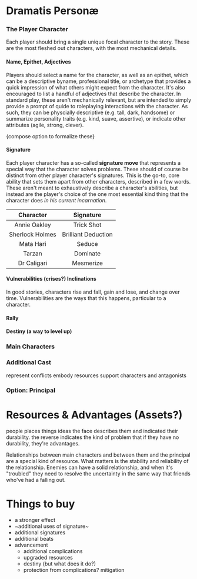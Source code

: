 # Dramatis Personæ
### The Player Character
Each player should bring a single unique focal character to the story.  These are the most fleshed out characters, with the most mechanical details.

#### Name, Epithet, Adjectives
Players should select a name for the character, as well as an epithet, which can be a descriptive byname, professional title, or archetype that provides a quick impression of what others might expect from the character.
It's also encouraged to list a handful of adjectives that describe the character.  In standard play, these aren't mechanically relevant, but are intended to simply provide a prompt of quide to roleplaying interactions with the character.  As such, they can be physcially descriptive (e.g. tall, dark, handsome) or summarize personality traits (e.g. kind, suave, assertive), or indicate other attributes (agile, strong, clever).

{compose option to formalize these}

#### Signature
Each player character has a so-called **signature move** that represents a special way that the character solves problems.  These should of course be distinct from other player character's signatures.  This is the go-to, core ability that sets them apart from other characters, described in a few words.  These aren't meant to exhaustively describe a character's abilities, but instead are the player's choice of the one most essential kind thing that the character does *in his current incarnation*.

| Character | Signature |
|:---:|:---:|
| Annie Oakley | Trick Shot |
| Sherlock Holmes | Brilliant Deduction |
| Mata Hari | Seduce |
| Tarzan | Dominate |
| Dr Caligari | Mesmerize |

#### Vulnerabilities (crises?) Inclinations
In good stories, characters rise and fall, gain and lose, and change over time.  Vulnerabilities are the ways that this happens, particular to a character.  
#### Rally
#### Destiny (a way to level up)
### Main Characters
### Additional Cast
represent conflicts
embody resources
support characters and antagonists
### Option: Principal

# Resources & Advantages (Assets?)
people places things ideas
the face describes them and indicated their durability.
the reverse indicates the kind of problem that 
if they have no durability, they're advantages.

Relationships between main characters and between them and the principal are a special kind of resource.
    What matters is the stability and reliability of the relationship.  Enemies can have a solid relationship, and when it's "troubled" they need to resolve the uncertainty in the same way that friends who've had a falling out. 

# Things to buy
* a stronger effect
* ~additional uses of signature~
* additional signatures
* additional beats
* advancement
    * additional complications
    * upgraded resources
    * destiny (but what does it do?)
    * protection from complications? mitigation
